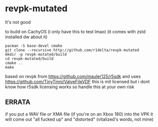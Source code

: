 # revpk-mutated
It's not good

to build on CachyOS (i only have this to test lmao)
(it comes with zstd installed dw about it)
```
pacman -S base-devel cmake
git clone --recursive http://github.com/r1delta/revpk-mutated
mkdir -p revpk-mutated/build
cd revpk-mutated/build
cmake ..
make
```
based on revpk from https://github.com/mauler125/r5sdk and uses https://github.com/TinyTinni/ValveFileVDF
this is mit licensed but i dont know how r5sdk licensing works so handle this at your own risk

## ERRATA

if you put a WAV file or XMA file (if you're on an Xbox 180) into the VPK it will come out "all fucked up" and "distorted" (vitalized's words, not mine)
